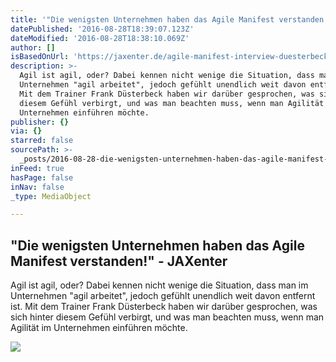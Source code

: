 ```yaml
---
title: '"Die wenigsten Unternehmen haben das Agile Manifest verstanden!" - JAXenter'
datePublished: '2016-08-28T18:39:07.123Z'
dateModified: '2016-08-28T18:38:10.069Z'
author: []
isBasedOnUrl: 'https://jaxenter.de/agile-manifest-interview-duesterbeck-45351'
description: >-
  Agil ist agil, oder? Dabei kennen nicht wenige die Situation, dass man im
  Unternehmen "agil arbeitet", jedoch gefühlt unendlich weit davon entfernt ist.
  Mit dem Trainer Frank Düsterbeck haben wir darüber gesprochen, was sich hinter
  diesem Gefühl verbirgt, und was man beachten muss, wenn man Agilität im
  Unternehmen einführen möchte.
publisher: {}
via: {}
starred: false
sourcePath: >-
  _posts/2016-08-28-die-wenigsten-unternehmen-haben-das-agile-manifest-verstand.md
inFeed: true
hasPage: false
inNav: false
_type: MediaObject

---
```

<article style=""><h1>"Die wenigsten Unternehmen haben das Agile Manifest verstanden!" - JAXenter</h1><p>Agil ist agil, oder? Dabei kennen nicht wenige die Situation, dass man im Unternehmen "agil arbeitet", jedoch gefühlt unendlich weit davon entfernt ist. Mit dem Trainer Frank Düsterbeck haben wir darüber gesprochen, was sich hinter diesem Gefühl verbirgt, und was man beachten muss, wenn man Agilität im Unternehmen einführen möchte.</p><img src="https://jaxenter.de/wp-content/uploads/2016/08/agile-team-frage-900x450.jpg" /></article>